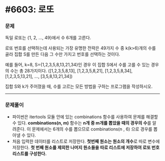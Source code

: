 # #6603: 로또

### 문제

독일 로또는 {1, 2, ..., 49}에서 수 6개를 고른다.

로또 번호를 선택하는데 사용되는 가장 유명한 전략은 49가지 수 중 k(k>6)개의 수를 골라 집합 S를 만든 다음 그 수만 가지고 번호를 선택하는 것이다.

예를 들어, k=8, S={1,2,3,5,8,13,21,34}인 경우 이 집합 S에서 수를 고를 수 있는 경우의 수는 총 28가지이다. ([1,2,3,5,8,13], [1,2,3,5,8,21], [1,2,3,5,8,34], [1,2,3,5,13,21], ..., [3,5,8,13,21,34])

집합 S와 k가 주어졌을 때, 수를 고르는 모든 방법을 구하는 프로그램을 작성하시오.

---

### 문제풀이

- 파이썬은 itertools 모듈 안에 있는 combinations 함수를 사용하여 문제를 해결할 수 있다. **combinations(n, m)** 함수는 **n개 중 m개를 뽑았을 때의 경우의 수**를 알려준다. 이 문제에서는 6개의 수를 뽑으므로 combinations(n , 6) 으로 경우를 뽑아낼 수 있다.
- 처음 입력한 데이터를 리스트로 저장한다. **첫번째 원소는 원소의 개수**로 따로 변수에 저장한다. **첫 번째 원소를 제외한 나머지 원소들을 따로 리스트에 저장하여 로또 번호 리스트를 구성한다.**  


